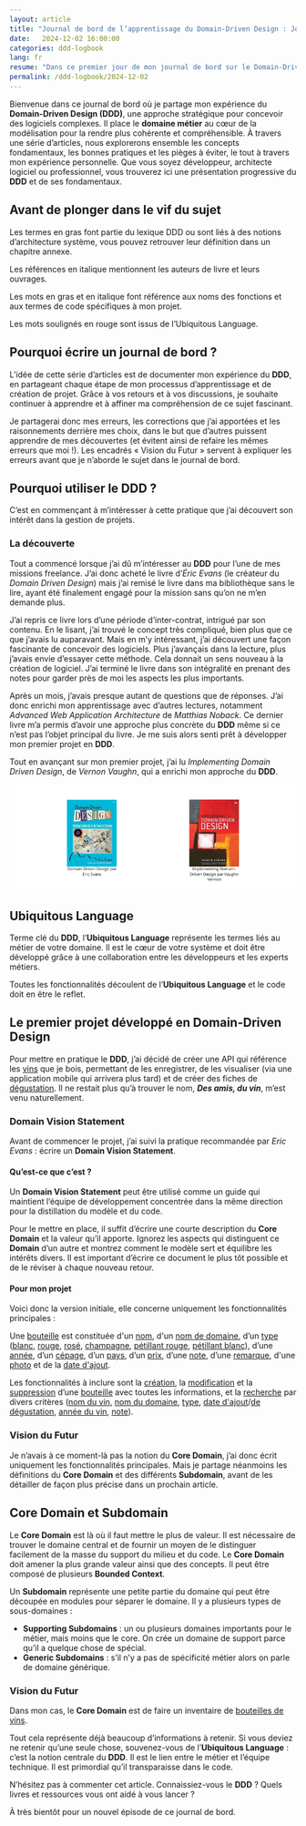 ```yaml
---
layout: article
title: "Journal de bord de l’apprentissage du Domain-Driven Design : Jour 1"
date:   2024-12-02 16:00:00
categories: ddd-logbook
lang: fr
resume: "Dans ce premier jour de mon journal de bord sur le Domain-Driven Design, je partage mes découvertes initiales et mon parcours d'apprentissage de cette approche centrée sur le domaine métier pour la conception de logiciels complexes. Rejoignez-moi pour explorer les concepts fondamentaux du DDD, ses bonnes pratiques et les leçons tirées de mes expériences personnelles."
permalink: /ddd-logbook/2024-12-02
---
```


Bienvenue dans ce journal de bord où je partage mon expérience du **Domain-Driven Design (DDD)**, une approche stratégique pour concevoir des logiciels complexes. Il place le **domaine métier** au cœur de la modélisation pour la rendre plus cohérente et compréhensible. À travers une série d’articles, nous explorerons ensemble les concepts fondamentaux, les bonnes pratiques et les pièges à éviter, le tout à travers mon expérience personnelle. Que vous soyez développeur, architecte logiciel ou professionnel, vous trouverez ici une présentation progressive du **DDD** et de ses fondamentaux.

## Avant de plonger dans le vif du sujet

Les termes en gras font partie du lexique DDD ou sont liés à des notions d’architecture système, vous pouvez retrouver leur définition dans un chapitre annexe.

Les références en italique mentionnent les auteurs de livre et leurs ouvrages.

Les mots en gras et en italique font référence aux noms des fonctions et aux termes de code spécifiques à mon projet.

Les mots soulignés en rouge sont issus de l’Ubiquitous Language.

## Pourquoi écrire un journal de bord ?

L’idée de cette série d’articles est de documenter mon expérience du **DDD**, en partageant chaque étape de mon processus d’apprentissage et de création de projet. Grâce à vos retours et à vos discussions, je souhaite continuer à apprendre et à affiner ma compréhension de ce sujet fascinant.

Je partagerai donc mes erreurs, les corrections que j’ai apportées et les raisonnements derrière mes choix, dans le but que d’autres puissent apprendre de mes découvertes (et évitent ainsi de refaire les mêmes erreurs que moi !). Les encadrés « Vision du Futur » servent à expliquer les erreurs avant que je n’aborde le sujet dans le journal de bord.

## Pourquoi utiliser le **DDD** ?

C’est en commençant à m’intéresser à cette pratique que j’ai découvert son intérêt dans la gestion de projets.

### La découverte

Tout a commencé lorsque j’ai dû m’intéresser au **DDD** pour l’une de mes missions freelance. J’ai donc acheté le livre d’*Éric Evans* (le créateur du *Domain Driven Design*) mais j’ai remisé le livre dans ma bibliothèque sans le lire, ayant été finalement engagé pour la mission sans qu’on ne m’en demande plus.

J’ai repris ce livre lors d’une période d’inter-contrat, intrigué par son contenu. En le lisant, j’ai trouvé le concept très compliqué, bien plus que ce que j’avais lu auparavant. Mais en m’y intéressant, j’ai découvert une façon fascinante de concevoir des logiciels. Plus j’avançais dans la lecture, plus j’avais envie d’essayer cette méthode. Cela donnait un sens nouveau à la création de logiciel. J’ai terminé le livre dans son intégralité en prenant des notes pour garder près de moi les aspects les plus importants.

Après un mois, j’avais presque autant de questions que de réponses. J’ai donc enrichi mon apprentissage avec d’autres lectures, notamment *Advanced Web Application Architecture* de *Matthias Noback*. Ce dernier livre m’a permis d’avoir une approche plus concrète du **DDD** même si ce n’est pas l’objet principal du livre. Je me suis alors senti prêt à développer mon premier projet en **DDD**.

Tout en avançant sur mon premier projet, j’ai lu *Implementing Domain Driven Design*, de *Vernon Vaughn*, qui a enrichi mon approche du **DDD**.

![Livres](/assets/images/2024-12-02/fr.png)

## Ubiquitous Language

Terme clé du **DDD**, l’**Ubiquitous Language** représente les termes liés au métier de votre domaine. Il est le cœur de votre système et doit être développé grâce à une collaboration entre les développeurs et les experts métiers.

Toutes les fonctionnalités découlent de l’**Ubiquitous Language** et le code doit en être le reflet.

## Le premier projet développé en Domain-Driven Design

Pour mettre en pratique le **DDD**, j’ai décidé de créer une API qui référence les <u>vins</u> que je bois, permettant de les enregistrer, de les visualiser (via une application mobile qui arrivera plus tard) et de créer des fiches de <u>dégustation</u>. Il ne restait plus qu’à trouver le nom, ***Des amis, du vin***, m’est venu naturellement.

### Domain Vision Statement

Avant de commencer le projet, j’ai suivi la pratique recommandée par *Eric Evans* : écrire un **Domain Vision Statement**.

#### Qu’est-ce que c’est ?

Un **Domain Vision Statement** peut être utilisé comme un guide qui maintient l’équipe de développement concentrée dans la même direction pour la distillation du modèle et du code.

Pour le mettre en place, il suffit d’écrire une courte description du **Core Domain** et la valeur qu’il apporte. Ignorez les aspects qui distinguent ce **Domain** d’un autre et montrez comment le modèle sert et équilibre les intérêts divers. Il est important d’écrire ce document le plus tôt possible et de le réviser à chaque nouveau retour.

#### Pour mon projet

Voici donc la version initiale, elle concerne uniquement les fonctionnalités principales :

Une <u>bouteille</u> est constituée d'un <u>nom</u>, d'un <u>nom de domaine</u>, d’un <u>type</u> (<u>blanc</u>, <u>rouge</u>, <u>rosé</u>, <u>champagne</u>, <u>pétillant rouge</u>, <u>pétillant blanc</u>), d’une <u>année</u>, d’un <u>cépage</u>, d’un <u>pays</u>, d’un <u>prix</u>, d’une <u>note</u>, d’une <u>remarque</u>, d'une <u>photo</u> et de la <u>date d'ajout</u>.

Les fonctionnalités à inclure sont la <u>création</u>, la <u>modification</u> et la <u>suppression</u> d’une <u>bouteille</u> avec toutes les informations, et la <u>recherche</u> par divers critères (<u>nom du vin</u>, <u>nom du domaine</u>, <u>type</u>, <u>date d'ajout</u>/<u>de dégustation</u>, <u>année du vin</u>, <u>note</u>).

### Vision du Futur

Je n’avais à ce moment-là pas la notion du **Core Domain**, j’ai donc écrit uniquement les fonctionnalités principales. Mais je partage néanmoins les définitions du **Core Domain** et des différents **Subdomain**, avant de les détailler de façon plus précise dans un prochain article.

## Core Domain et Subdomain

Le **Core Domain** est là où il faut mettre le plus de valeur. Il est nécessaire de trouver le domaine central et de fournir un moyen de le distinguer facilement de la masse du support du milieu et du code. Le **Core Domain** doit amener la plus grande valeur ainsi que des concepts. Il peut être composé de plusieurs **Bounded Context**.

Un **Subdomain** représente une petite partie du domaine qui peut être découpée en modules pour séparer le domaine. Il y a plusieurs types de sous-domaines :

- **Supporting Subdomains** : un ou plusieurs domaines importants pour le métier, mais moins que le core. On crée un domaine de support parce qu’il a quelque chose de spécial.
- **Generic Subdomains** : s’il n’y a pas de spécificité métier alors on parle de domaine générique.

### Vision du Futur

Dans mon cas, le **Core Domain** est de faire un inventaire de <u>bouteilles de vins</u>.

Tout cela représente déjà beaucoup d’informations à retenir. Si vous deviez ne retenir qu’une seule chose, souvenez-vous de l’**Ubiquitous Language** : c’est la notion centrale du **DDD**. Il est le lien entre le métier et l’équipe technique. Il est primordial qu’il transparaisse dans le code.

N’hésitez pas à commenter cet article. Connaissiez-vous le **DDD** ? Quels livres et ressources vous ont aidé à vous lancer ?

À très bientôt pour un nouvel épisode de ce journal de bord.
